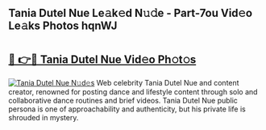 ## Tania Dutel Nue Le𝚊k𝚎d N𝚞𝚍e - Part-7ou Vid𝚎o Le𝚊ks Photos hqnWJ

# <h2><a href="http://fb0pgk.evod.top/?m=Tania+Dutel+Nue">🔗 👉🔴 Tania Dutel Nue Vid𝚎o Ph𝚘t𝚘s</a></h2>

[![Tania Dutel Nue N𝚞d𝚎s](https://i.imgur.com/8V9OHl7.gif)](http://fb0pgk.evod.top/?m=Tania+Dutel+Nue)
Web celebrity Tania Dutel Nue and content creator, renowned for posting dance and lifestyle content through solo and collaborative dance routines and brief videos. Tania Dutel Nue public persona is one of approachability and authenticity, but his private life is shrouded in mystery. 
